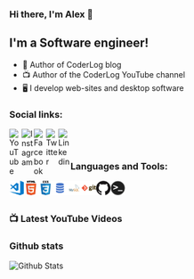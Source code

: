 ### Hi there, I'm Alex 👋

## I'm a Software engineer!
- 📝 Author of CoderLog blog
- 📺 Author of the CoderLog YouTube channel
- 🖥️ I develop web-sites and desktop software

### Social links:
[<img align="left" alt="YouTube" width="22px" src="https://coderlog.top/github/icons/youtube.svg" />](https://www.youtube.com/channel/UCQFJjX4FFGp4zLWo1R-viKQ) 
[<img align="left" alt="Instagram" width="22px" src="https://coderlog.top/github/icons/insta.svg" />](https://www.instagram.com/alexborsch) 
[<img align="left" alt="Facebook" width="22px" src="https://coderlog.top/github/icons/facebook.svg" />](https://www.facebook.com/alexborschdeveloper)
[<img align="left" alt="Twitter" width="22px" src="https://coderlog.top/github/icons/twitter.svg" />](https://twitter.com/borsch_alex)
[<img align="left" alt="Linkedin" width="22px" src="https://coderlog.top/github/icons/linkedin.svg" />](https://www.linkedin.com/in/alexander-borshch-9a5b38189)

</br></br>

### Languages and Tools:

<img align="left" alt="Visual Studio Code" width="26px" src="https://raw.githubusercontent.com/github/explore/80688e429a7d4ef2fca1e82350fe8e3517d3494d/topics/visual-studio-code/visual-studio-code.png" />
<img align="left" alt="HTML5" width="26px" src="https://raw.githubusercontent.com/github/explore/80688e429a7d4ef2fca1e82350fe8e3517d3494d/topics/html/html.png" />
<img align="left" alt="CSS3" width="26px" src="https://raw.githubusercontent.com/github/explore/80688e429a7d4ef2fca1e82350fe8e3517d3494d/topics/css/css.png" />
<img align="left" alt="SQL" width="26px" src="https://raw.githubusercontent.com/github/explore/80688e429a7d4ef2fca1e82350fe8e3517d3494d/topics/sql/sql.png" />
<img align="left" alt="MySQL" width="26px" src="https://raw.githubusercontent.com/github/explore/80688e429a7d4ef2fca1e82350fe8e3517d3494d/topics/mysql/mysql.png" />
<img align="left" alt="Git" width="26px" src="https://raw.githubusercontent.com/github/explore/80688e429a7d4ef2fca1e82350fe8e3517d3494d/topics/git/git.png" />
<img align="left" alt="GitHub" width="26px" src="https://raw.githubusercontent.com/github/explore/78df643247d429f6cc873026c0622819ad797942/topics/github/github.png" />
<img align="left" alt="HTML5" width="26px" src="https://raw.githubusercontent.com/github/explore/80688e429a7d4ef2fca1e82350fe8e3517d3494d/topics/terminal/terminal.png" />


</br></br>
### 📺 Latest YouTube Videos
<!-- YOUTUBE:START -->
<!-- YOUTUBE:END -->

### Github stats
<img align="left" alt="Github Stats" src="https://github-readme-stats.codestackr.vercel.app/api?username=alexborsch&show_icons=true&hide_border=true" />
